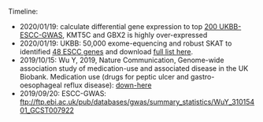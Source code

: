 
Timeline:

* 2020/01/19: calculate differential gene expression to top [200 UKBB-ESCC-GWAS](https://github.com/Shicheng-Guo/esophageal/blob/master/extdata/UKBB50K/UKBB-ESCA.tcga.pancancer.smd.meta.pvalue.csv), KMT5C and GBX2 is highly over-expressed
* 2020/01/19: UKBB: 50,000 exome-equencing and robust SKAT to identified [48 ESCC genes](./extdata/ESCC-UKBB-RSKAT2020.top50.csv) and download [full list here](./extdata/ESCC-UKBB-RSKAT2020.csv).
* 2019/10/15: Wu Y, 2019, Nature Communication, Genome-wide association study of medication-use and associated disease in the UK Biobank. Medication use (drugs for peptic ulcer and gastro-oesophageal reflux disease): [down-here](http://ftp.ebi.ac.uk/pub/databases/gwas/summary_statistics/WuY_31015401_GCST007922)
* 2019/09/20: ESCC-GWAS: ftp://ftp.ebi.ac.uk/pub/databases/gwas/summary_statistics/WuY_31015401_GCST007922
